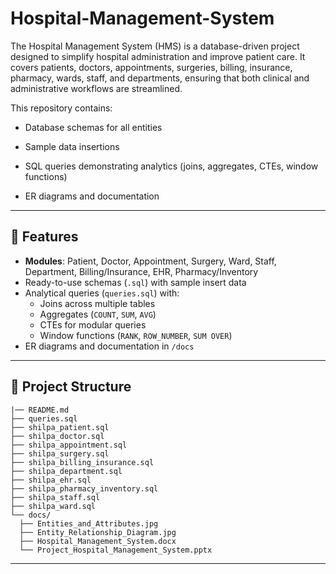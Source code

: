 # Hospital-Management-System
The Hospital Management System (HMS) is a database-driven project designed to simplify hospital administration and improve patient care.
It covers patients, doctors, appointments, surgeries, billing, insurance, pharmacy, wards, staff, and departments, ensuring that both clinical and administrative workflows are streamlined.

This repository contains:

- Database schemas for all entities

- Sample data insertions

- SQL queries demonstrating analytics (joins, aggregates, CTEs, window functions)

- ER diagrams and documentation
---

## 📌 Features

- **Modules**: Patient, Doctor, Appointment, Surgery, Ward, Staff, Department, Billing/Insurance, EHR, Pharmacy/Inventory  
- Ready-to-use schemas (`.sql`) with sample insert data  
- Analytical queries (`queries.sql`) with:
  - Joins across multiple tables  
  - Aggregates (`COUNT`, `SUM`, `AVG`)  
  - CTEs for modular queries  
  - Window functions (`RANK`, `ROW_NUMBER`, `SUM OVER`)  
- ER diagrams and documentation in `/docs`

---

## 📂 Project Structure

```
|── README.md 
├── queries.sql 
├── shilpa_patient.sql 
├── shilpa_doctor.sql 
├── shilpa_appointment.sql 
├── shilpa_surgery.sql 
├── shilpa_billing_insurance.sql 
├── shilpa_department.sql 
├── shilpa_ehr.sql 
├── shilpa_pharmacy_inventory.sql 
├── shilpa_staff.sql 
├── shilpa_ward.sql 
└── docs/ 
  ├── Entities_and_Attributes.jpg 
  ├── Entity_Relationship_Diagram.jpg 
  ├── Hospital_Management_System.docx 
  └── Project_Hospital_Management_System.pptx
```

---

